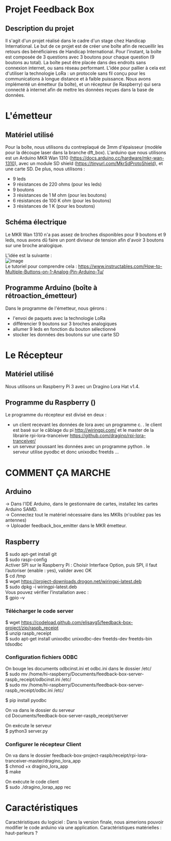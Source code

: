 # Projet Feedback Box

## Description du projet 

Il s'agit d'un projet réalisé dans le cadre d'un stage chez Handicap International. Le but de ce projet est de créer une boîte afin de recueillir les retours des bénéficiaires de Handicap International. 
Pour l'instant, la boîte est composée de 3 questions avec 3 boutons pour chaque question (9 boutons au total). 
La boîte peut être placée dans des endroits sans connexion internet, ou sans réseau performant. L'idée pour pallier à cela est d'utiliser la technologie LoRa : un protocole sans fil conçu pour les communications à longue distance et à faible puissance. 
Nous avons implémenté un émetteur (la boîte), et un récepteur (le Raspberry) qui sera connecté à internet afin de mettre les données reçues dans la base de données. 

# L'émetteur

## Matériel utilisé 

Pour la boîte, nous utilisons du contreplaqué de 3mm d'épaisseur (modèle pour la découpe laser dans la branche dft_box). 
L'arduino que nous utilisons est un Arduino MKR Wan 1310 (https://docs.arduino.cc/hardware/mkr-wan-1310), avec un module SD shield (https://tinyurl.com/MkrSdProtoShield), et une carte SD. 
De plus, nous utilisons : 
- 9 leds 
- 9 résistances de 220 ohms (pour les leds)
- 9 boutons 
- 3 résistances de 1 M ohm (pour les boutons) 
- 6 résistances de 100 K ohm (pour les boutons) 
- 3 résistances de 1 K (pour les boutons) 


## Schéma électrique 

Le MKR Wan 1310 n'a pas assez de broches disponibles pour 9 boutons et 9 leds, nous avons dû faire un pont diviseur de tension afin d'avoir 3 boutons sur une broche analogique. 

L'idée est la suivante : \
![image](https://user-images.githubusercontent.com/72611004/171127881-566f6fe3-9946-4786-88b5-37507eb51a37.png) \
Le tutoriel pour comprendre cela : 
https://www.instructables.com/How-to-Multiple-Buttons-on-1-Analog-Pin-Arduino-Tu/


## Programme Arduino (boîte à rétroaction_émetteur)

Dans le programme de l'émetteur, nous gérons : 
+ l'envoi de paquets avec la technologie LoRa 
+ différencier 9 boutons sur 3 broches analogiques 
+ allumer 9 leds en fonction du bouton sélectionné 
+ stocker les données des boutons sur une carte SD 


# Le Récepteur 

## Matériel utilisé 
Nous utilisons un Raspberry Pi 3 avec un Dragino Lora Hat v1.4. 

## Programme du Raspberry () 

Le programme du récepteur est divisé en deux : 
- un client recevant les données de lora avec un programme c. 
  . le client est basé sur le câblage du pi http://wiringpi.com/ et le master de la librairie rpi-lora-tranceiver https://github.com/dragino/rpi-lora-tranceiver/ 
- un serveur poussant les données avec un programme python 
  . le serveur utilise pyodbc et donc unixodbc freetds ... 


# COMMENT ÇA MARCHE 

## Arduino
-> Dans l'IDE Arduino, dans le gestionnaire de cartes, installez les cartes Arduino SAMD. \
-> Connectez tout le matériel nécessaire dans les MKRs (n'oubliez pas les antennes) \
-> Uploader feedback_box_emitter dans le MKR émetteur. 
 
## Raspberry 
$ sudo apt-get install git \
$ sudo raspi-config \
Activer SPI sur le Raspberry Pi : Choisir Interface Option, puis SPI, il faut l’autoriser (enable : yes), valider avec OK \
$ cd /tmp \
$ wget https://project-downloads.drogon.net/wiringpi-latest.deb \
$ sudo dpkg -i wiringpi-latest.deb \
Vous pouvez vérifier l’installation avec :  \
$ gpio –v 

### Télécharger le code server 
$ wget https://codeload.github.com/elisavg5/feedback-box-project/zip/raspb_receipt  \
$ unzip raspb_receipt \
$ sudo apt-get install unixodbc unixodbc-dev freetds-dev freetds-bin tdsodbc   

### Configuration fichiers ODBC  
On bouge les documents odbcinst.ini et odbc.ini dans le dossier /etc/  \
$ sudo mv /home/hi-raspberry/Documents/feedback-box-server-raspb_receipt/odbcinst.ini /etc/ \
$ sudo mv /home/hi-raspberry/Documents/feedback-box-server-raspb_receipt/odbc.ini /etc/ 
  
$ pip install pyodbc  

On va dans le dossier du serveur \
cd Documents/feedback-box-server-raspb_receipt/server 

On exécute le serveur \
$ python3 server.py 

### Configurer le récepteur Client 
On va dans le dossier feedback-box-project-raspb/receipt/rpi-lora-tranceiver-master/dragino_lora_app \
$ chmod +x dragino_lora_app \
$ make 

On exécute le code client \
$ sudo ./dragino_lorap_app rec 



# Caractéristiques 

Caractéristiques du logiciel : Dans la version finale, nous aimerions pouvoir modifier le code arduino via une application. 
Caractéristiques matérielles : haut-parleurs ? 
